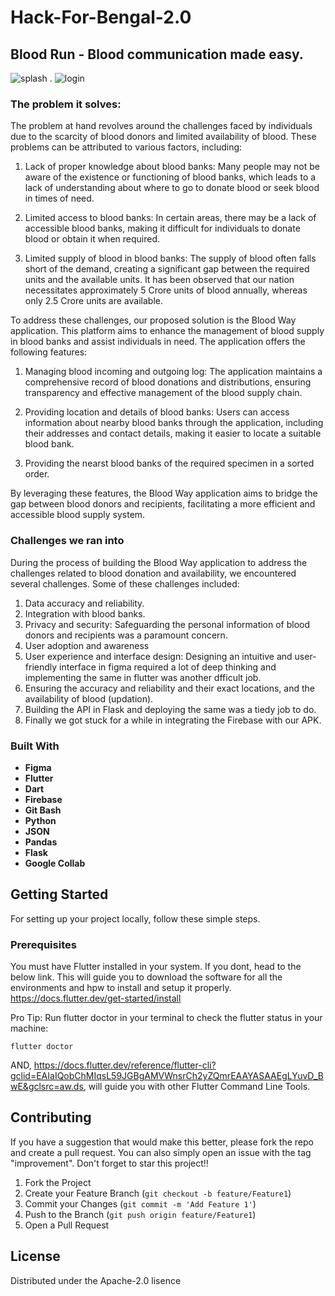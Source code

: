# Hack-For-Bengal-2.0 
## Blood Run - Blood communication made easy.


![splash](https://github.com/Deba951/Hack-For-Bengal-2.0/assets/83878346/84020e01-5545-4317-9578-39086a2f4761) . ![login](https://github.com/Deba951/Hack-For-Bengal-2.0/assets/83878346/fc0ac045-2caf-4a02-8d4b-e637f4fe4a1d) 




### The problem it solves: 
The problem at hand revolves around the challenges faced by individuals due to the scarcity of blood donors and limited availability of blood. These problems can be attributed to various factors, including:

1. Lack of proper knowledge about blood banks: Many people may not be aware of the existence or functioning of blood banks, which leads to a lack of understanding about where to go to donate blood or seek blood in times of need.

2. Limited access to blood banks: In certain areas, there may be a lack of accessible blood banks, making it difficult for individuals to donate blood or obtain it when required.

3. Limited supply of blood in blood banks: The supply of blood often falls short of the demand, creating a significant gap between the required units and the available units. It has been observed that our nation necessitates approximately 5 Crore units of blood annually, whereas only 2.5 Crore units are available.

To address these challenges, our proposed solution is the Blood Way application. This platform aims to enhance the management of blood supply in blood banks and assist individuals in need. The application offers the following features:

1. Managing blood incoming and outgoing log: The application maintains a comprehensive record of blood donations and distributions, ensuring transparency and effective management of the blood supply chain.

2. Providing location and details of blood banks: Users can access information about nearby blood banks through the application, including their addresses and contact details, making it easier to locate a suitable blood bank.

3. Providing the nearst blood banks of the required specimen in a sorted order.

By leveraging these features, the Blood Way application aims to bridge the gap between blood donors and recipients, facilitating a more efficient and accessible blood supply system.




### Challenges we ran into

During the process of building the Blood Way application to address the challenges related to blood donation and availability, we encountered several challenges. Some of these challenges included:

1. Data accuracy and reliability.
2. Integration with blood banks.
3. Privacy and security: Safeguarding the personal information of blood donors and recipients was a paramount concern. 
4. User adoption and awareness
5. User experience and interface design: Designing an intuitive and user-friendly interface in figma required a lot of deep thinking and implementing the same in flutter was another dfficult job.
6.  Ensuring the accuracy and reliability and their exact locations, and the availability of blood (updation).
7. Building the API in Flask and deploying the same was a tiedy job to do.
8. Finally we got stuck for a while in integrating the Firebase with our APK. 





### Built With

- **Figma** <br> 
- **Flutter** <br>
- **Dart** <br>
- **Firebase** <br>
- **Git Bash** <br>
- **Python** <br>
- **JSON** <br>
- **Pandas** <br>
- **Flask** <br>
- **Google Collab** <br>





<!-- GETTING STARTED -->
## Getting Started
For setting up your project locally, follow these simple steps.


### Prerequisites
You must have Flutter installed  in your system.
If you dont,  head to the below link. This will guide you to download the software for all the environments and hpw to install and setup it properly.
    https://docs.flutter.dev/get-started/install

Pro Tip: Run flutter doctor in your terminal to check the flutter status in your machine: 

    
    flutter doctor
    
AND, 
https://docs.flutter.dev/reference/flutter-cli?gclid=EAIaIQobChMIqsL59JGBgAMVWnsrCh2yZQmrEAAYASAAEgLYuvD_BwE&gclsrc=aw.ds, will guide you with other Flutter Command Line Tools.




    


<!-- CONTRIBUTING -->

## Contributing

If you have a suggestion that would make this better, please fork the repo and create a pull request. You can also simply open an issue with the tag "improvement".
Don't forget to star this project!! 

1. Fork the Project
2. Create your Feature Branch (`git checkout -b feature/Feature1`)
3. Commit your Changes (`git commit -m 'Add Feature 1'`)
4. Push to the Branch (`git push origin feature/Feature1`)
5. Open a Pull Request





<!-- LICENSE -->
## License

Distributed under the Apache-2.0 lisence
